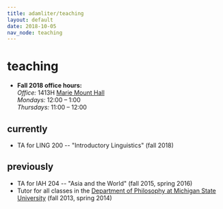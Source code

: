 ```yaml
---
title: adamliter/teaching
layout: default
date: 2018-10-05
nav_node: teaching
---
```


# teaching

<ul>
  <li>
    <strong>
      Fall 2018 office hours:
    </strong>
    <br />
    <em>
      Office:
    </em>
    1413H <a href="https://goo.gl/maps/bMRqjVRuSFs" target="_blank">Marie Mount Hall</a>
    <br />
    <em>
      Mondays:
    </em>
    12:00 – 1:00
    <br />
    <em>
      Thursdays:
    </em>
    11:00 – 12:00
  </li>
</ul>

## currently

- TA for LING 200 -- "Introductory Linguistics" (fall 2018)

## previously

- TA for IAH 204 -- "Asia and the World" (fall 2015, spring 2016)
- Tutor for all classes in the [Department of Philosophy at Michigan State University][msu-philosophy] (fall 2013, spring 2014)

[office]: http://maps.msu.edu/interactive/index.php?location=wh
[msu-philosophy]: http://philosophy.msu.edu/
